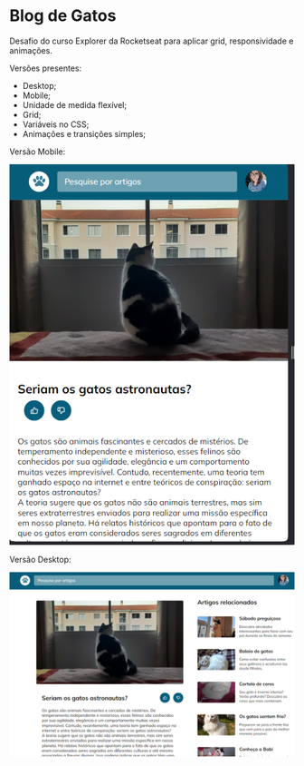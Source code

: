 # Blog de Gatos

Desafio do curso Explorer da Rocketseat para aplicar grid, responsividade e animações.

Versões presentes: 

- Desktop;
- Mobile;
- Unidade de medida flexível;
- Grid;
- Variáveis no CSS;
- Animações e transições simples;

Versão Mobile:

<img src="./images/VERSAOMOBILE.png" >

Versão Desktop:

<img src="./images/versaodesktop.png">